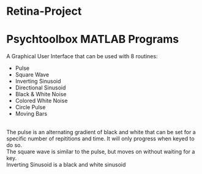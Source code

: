 # Retina-Project

Psychtoolbox MATLAB Programs
=============================================================
A Graphical User Interface that can be used with 8 routines:
- Pulse
- Square Wave
- Inverting Sinusoid
- Directional Sinusoid
- Black & White Noise
- Colored White Noise
- Circle Pulse
- Moving Bars

<br> The pulse is an alternating gradient of black and white that can be set for a specific number of repititions and time. It will only progress when keyed to do so. 
<br> The square wave is similar to the pulse, but moves on without waiting for a key.
<br> Inverting Sinusoid is a black and white sinusoid 
